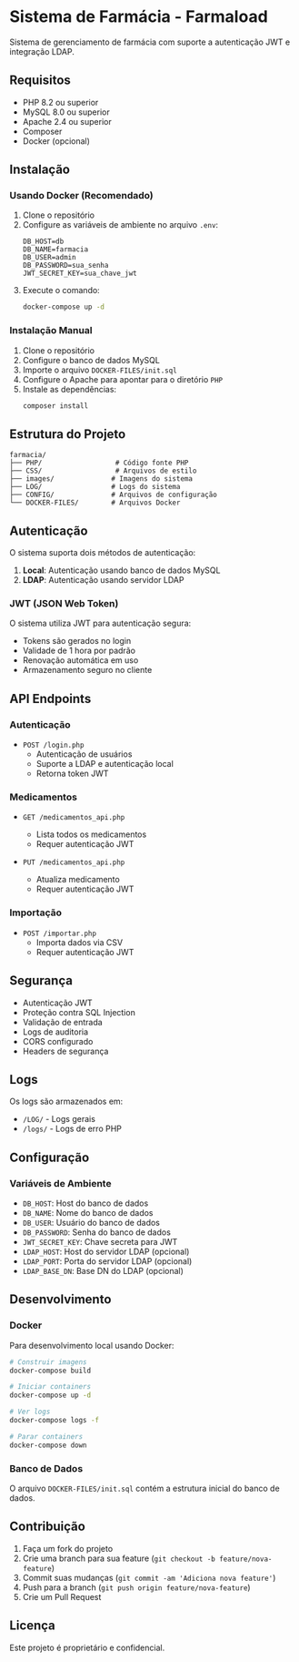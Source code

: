 # Sistema de Farmácia - Farmaload

Sistema de gerenciamento de farmácia com suporte a autenticação JWT e integração LDAP.

## Requisitos

- PHP 8.2 ou superior
- MySQL 8.0 ou superior
- Apache 2.4 ou superior
- Composer
- Docker (opcional)

## Instalação

### Usando Docker (Recomendado)

1. Clone o repositório
2. Configure as variáveis de ambiente no arquivo `.env`:
   ```
   DB_HOST=db
   DB_NAME=farmacia
   DB_USER=admin
   DB_PASSWORD=sua_senha
   JWT_SECRET_KEY=sua_chave_jwt
   ```
3. Execute o comando:
   ```bash
   docker-compose up -d
   ```

### Instalação Manual

1. Clone o repositório
2. Configure o banco de dados MySQL
3. Importe o arquivo `DOCKER-FILES/init.sql`
4. Configure o Apache para apontar para o diretório `PHP`
5. Instale as dependências:
   ```bash
   composer install
   ```

## Estrutura do Projeto

```
farmacia/
├── PHP/                  # Código fonte PHP
├── CSS/                  # Arquivos de estilo
├── images/              # Imagens do sistema
├── LOG/                 # Logs do sistema
├── CONFIG/              # Arquivos de configuração
└── DOCKER-FILES/        # Arquivos Docker
```

## Autenticação

O sistema suporta dois métodos de autenticação:

1. **Local**: Autenticação usando banco de dados MySQL
2. **LDAP**: Autenticação usando servidor LDAP

### JWT (JSON Web Token)

O sistema utiliza JWT para autenticação segura:

- Tokens são gerados no login
- Validade de 1 hora por padrão
- Renovação automática em uso
- Armazenamento seguro no cliente

## API Endpoints

### Autenticação

- `POST /login.php`
  - Autenticação de usuários
  - Suporte a LDAP e autenticação local
  - Retorna token JWT

### Medicamentos

- `GET /medicamentos_api.php`
  - Lista todos os medicamentos
  - Requer autenticação JWT

- `PUT /medicamentos_api.php`
  - Atualiza medicamento
  - Requer autenticação JWT

### Importação

- `POST /importar.php`
  - Importa dados via CSV
  - Requer autenticação JWT

## Segurança

- Autenticação JWT
- Proteção contra SQL Injection
- Validação de entrada
- Logs de auditoria
- CORS configurado
- Headers de segurança

## Logs

Os logs são armazenados em:
- `/LOG/` - Logs gerais
- `/logs/` - Logs de erro PHP

## Configuração

### Variáveis de Ambiente

- `DB_HOST`: Host do banco de dados
- `DB_NAME`: Nome do banco de dados
- `DB_USER`: Usuário do banco de dados
- `DB_PASSWORD`: Senha do banco de dados
- `JWT_SECRET_KEY`: Chave secreta para JWT
- `LDAP_HOST`: Host do servidor LDAP (opcional)
- `LDAP_PORT`: Porta do servidor LDAP (opcional)
- `LDAP_BASE_DN`: Base DN do LDAP (opcional)

## Desenvolvimento

### Docker

Para desenvolvimento local usando Docker:

```bash
# Construir imagens
docker-compose build

# Iniciar containers
docker-compose up -d

# Ver logs
docker-compose logs -f

# Parar containers
docker-compose down
```

### Banco de Dados

O arquivo `DOCKER-FILES/init.sql` contém a estrutura inicial do banco de dados.

## Contribuição

1. Faça um fork do projeto
2. Crie uma branch para sua feature (`git checkout -b feature/nova-feature`)
3. Commit suas mudanças (`git commit -am 'Adiciona nova feature'`)
4. Push para a branch (`git push origin feature/nova-feature`)
5. Crie um Pull Request

## Licença

Este projeto é proprietário e confidencial. 